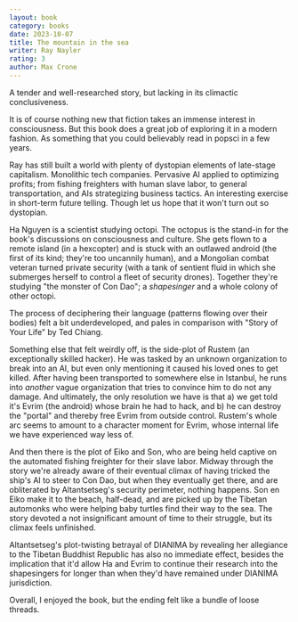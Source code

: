 ```yaml
---
layout: book
category: books
date: 2023-10-07
title: The mountain in the sea
writer: Ray Nayler
rating: 3
author: Max Crone
---
```

A tender and well-researched story, but lacking in its climactic conclusiveness.

It is of course nothing new that fiction takes an immense interest in consciousness.
But this book does a great job of exploring it in a modern fashion.
As something that you could believably read in popsci in a few years.

Ray has still built a world with plenty of dystopian elements of late-stage capitalism.
Monolithic tech companies.
Pervasive AI applied to optimizing profits; from fishing freighters with human slave labor, to general transportation, and AIs strategizing business tactics. 
An interesting exercise in short-term future telling.
Though let us hope that it won't turn out so dystopian.

Ha Nguyen is a scientist studying octopi.
The octopus is the stand-in for the book's discussions on consciousness and culture.
She gets flown to a remote island (in a hexcopter) and is stuck with an outlawed android (the first of its kind; they're too uncannily human), and a Mongolian combat veteran turned private security (with a tank of sentient fluid in which she submerges herself to control a fleet of security drones).
Together they're studying "the monster of Con Dao"; a *shapesinger* and a whole colony of other octopi.

The process of deciphering their language (patterns flowing over their bodies) felt a bit underdeveloped, and pales in comparison with "Story of Your Life" by Ted Chiang.

Something else that felt weirdly off, is the side-plot of Rustem (an exceptionally skilled hacker).
He was tasked by an unknown organization to break into an AI, but even only mentioning it caused his loved ones to get killed.
After having been transported to somewhere else in Istanbul, he runs into *another* vague organization that tries to convince him to do not any damage.
And ultimately, the only resolution we have is that a) we get told it's Evrim (the android) whose brain he had to hack, and b) he can destroy the "portal" and thereby free Evrim from outside control.
Rustem's whole arc seems to amount to a character moment for Evrim, whose internal life we have experienced way less of.

And then there is the plot of Eiko and Son, who are being held captive on the automated fishing freighter for their slave labor.
Midway through the story we're already aware of their eventual climax of having tricked the ship's AI to steer to Con Dao, but when they eventually get there, and are obliterated by Altantsetseg's security perimeter, nothing happens.
Son en Eiko make it to the beach, half-dead, and are picked up by the Tibetan automonks who were helping baby turtles find their way to the sea.
The story devoted a not insignificant amount of time to their struggle, but its climax feels unfinished.

Altantsetseg's plot-twisting betrayal of DIANIMA by revealing her allegiance to the Tibetan Buddhist Republic has also no immediate effect, besides the implication that it'd allow Ha and Evrim to continue their research into the shapesingers for longer than when they'd have remained under DIANIMA jurisdiction.

Overall, I enjoyed the book, but the ending felt like a bundle of loose threads.
